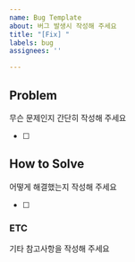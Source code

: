 ```yaml
---
name: Bug Template
about: 버그 발생시 작성해 주세요
title: "[Fix] "
labels: bug
assignees: ''

---
```


## Problem
무슨 문제인지 간단히 작성해 주세요

- [ ] 

## How to Solve
어떻게 해결했는지 작성해 주세요

- [ ] 

### ETC
기타 참고사항을 작성해 주세요
